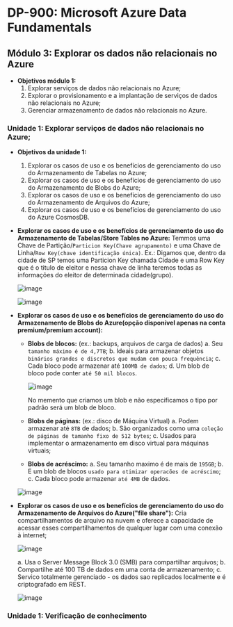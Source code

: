 # DP-900: Microsoft Azure Data Fundamentals

## Módulo 3: Explorar os dados não relacionais no Azure

- **Objetivos módulo 1:**
  1. Explorar serviços de dados não relacionais no Azure;
  2. Explorar o provisionamento e a implantação de serviços de dados não relacionais no Azure;
  3. Gerenciar armazenamento de dados não relacionais no Azure.

### Unidade 1: Explorar serviços de dados não relacionais no Azure;

- **Objetivos da unidade 1:**
  1. Explorar os casos de uso e os benefícios de gerenciamento do uso do Armazenamento de Tabelas no Azure;
  2. Explorar os casos de uso e os benefícios de gerenciamento do uso do Armazenamento de Blobs do Azure;
  3. Explorar os casos de uso e os benefícios de gerenciamento do uso do Armazenamento de Arquivos do Azure;
  4. Explorar os casos de uso e os benefícios de gerenciamento do uso do Azure CosmosDB.
  
- **Explorar os casos de uso e os benefícios de gerenciamento do uso do Armazenamento de Tabelas/Store Tables no Azure:**
  Temmos uma Chave de Partição/`Particion Key(Chave agrupamento)` e uma Chave de Linha/`Row Key(chave identificação única)`.
  Ex.: Digamos que, dentro da cidade de SP temos uma Particion Key chamada Cidade e uma Row Key que é o titulo de eleitor e nessa chave de linha teremos todas as informações do eleitor de determinada cidade(grupo).
  
  ![image](https://user-images.githubusercontent.com/86172286/189469127-012d9ff2-f9ca-4fad-98e7-1bef14ca9ec5.png)
  
  ![image](https://user-images.githubusercontent.com/86172286/189468522-8174dce1-abb4-470f-b5b3-487f73d74261.png)

- **Explorar os casos de uso e os benefícios de gerenciamento do uso do Armazenamento de Blobs do Azure(opção disponível apenas na conta premium/premium account):**

  - **Blobs de blocos:** (ex.: backups, arquivos de carga de dados)
    a. Seu `tamanho máximo é de 4,7TB`;
    b. Ideais para armazenar objetos `binários grandes e discretos que mudam com pouca frequência`;
    c. Cada bloco pode armazenar até `100MB de dados`;
    d. Um blob de bloco pode conter `até 50 mil blocos`.
    
    ![image](https://user-images.githubusercontent.com/86172286/189469290-a86459d9-9cd5-4cf0-8fd9-ab3d1aa78bab.png)
    
    No memento que criamos um blob e não especificamos o tipo por padrão será um blob de bloco. 
  
  - **Blobs de páginas:** (ex.: disco de Máquina Virtual)
    a. Podem armazenar até `8TB` de dados;
    b. São organizados como uma `coleção de páginas de tamanho fixo de 512 bytes`;
    c. Usados para implementar o armazenamento em disco virtual para máquinas virtuais;
  
  - **Blobs de acréscimo:**
    a. Seu tamanho maximo é de mais de `195GB`;
    b. E um blob de blocos `usado para otimizar operacões de acréscimo`;
    c. Cada bloco pode armazenar `até 4MB` de dados.
    
  ![image](https://user-images.githubusercontent.com/86172286/189468719-6198a9e2-6752-4732-94e9-2afe58b278db.png)
 
- **Explorar os casos de uso e os benefícios de gerenciamento do uso do Armazenamento de Arquivos do Azure("file share"):**
  Cria compartilhamentos de arquivo na nuvem e oferece a capacidade de acessar esses compartilhamentos de qualquer lugar com uma conexão à internet;
  
  ![image](https://user-images.githubusercontent.com/86172286/189469173-2f37222f-d60e-411b-bfb2-cce79a8531fb.png)
  
  a. Usa o Server Message Block 3.0 (SMB) para compartilhar arquivos;
  b. Compartilhe até 100 TB de dados em uma conta de armazenamento;
  c. Servico totalmente gerenciado - os dados sao replicados localmente e é criptografado em REST.
  
  ![image](https://user-images.githubusercontent.com/86172286/189469060-79b869f8-0a9a-48c2-a094-db1b660daf77.png)

  
### Unidade 1: Verificação de conhecimento

